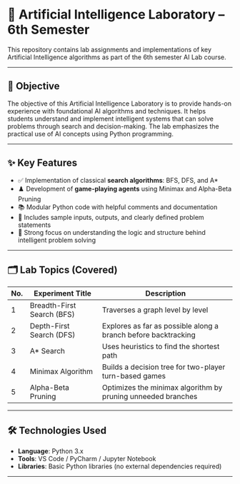 # 🤖 Artificial Intelligence Laboratory – 6th Semester

This repository contains lab assignments and implementations of key Artificial Intelligence algorithms as part of the 6th semester AI Lab course.

---

## 🎯 Objective

The objective of this Artificial Intelligence Laboratory is to provide hands-on experience with foundational AI algorithms and techniques. It helps students understand and implement intelligent systems that can solve problems through search and decision-making. The lab emphasizes the practical use of AI concepts using Python programming.

---

## ✨ Key Features

- ✅ Implementation of classical **search algorithms**: BFS, DFS, and A\*
- ♟️ Development of **game-playing agents** using Minimax and Alpha-Beta Pruning
- 📚 Modular Python code with helpful comments and documentation
- 📝 Includes sample inputs, outputs, and clearly defined problem statements
- 🚀 Strong focus on understanding the logic and structure behind intelligent problem solving

---

## 🗂️ Lab Topics (Covered)

| No. | Experiment Title | Description |
|-----|------------------|-------------|
| 1 | Breadth-First Search (BFS) | Traverses a graph level by level |
| 2 | Depth-First Search (DFS) | Explores as far as possible along a branch before backtracking |
| 3 | A\* Search | Uses heuristics to find the shortest path |
| 4 | Minimax Algorithm | Builds a decision tree for two-player turn-based games |
| 5 | Alpha-Beta Pruning | Optimizes the minimax algorithm by pruning unneeded branches |

---

## 🛠️ Technologies Used

- **Language**: Python 3.x  
- **Tools**: VS Code / PyCharm / Jupyter Notebook  
- **Libraries**: Basic Python libraries (no external dependencies required)

---


